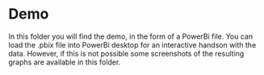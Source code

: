 # Demo

In this folder you will find the demo, in the form of a PowerBi file.
You can load the .pbix file into PowerBi desktop for an interactive handson with the data.
However, if this is not possible some screenshots of the resulting graphs are available in this folder.